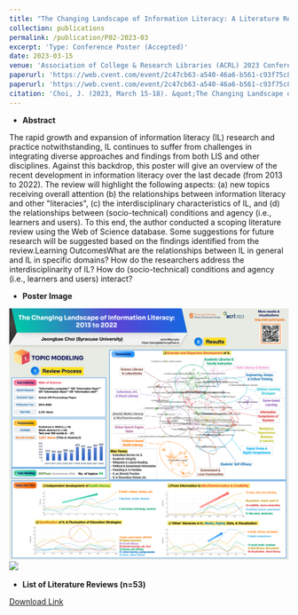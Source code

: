 ```yaml
---
title: "The Changing Landscape of Information Literacy: A Literature Review from 2013 to 2022"
collection: publications
permalink: /publication/P02-2023-03
excerpt: 'Type: Conference Poster (Accepted)'
date: 2023-03-15
venue: 'Association of College & Research Libraries (ACRL) 2023 Conference'
paperurl: 'https://web.cvent.com/event/2c47cb63-a540-46a6-b561-c93f75c86d12/websitePage:0255683f-f371-48f4-9b60-516c3852ec3b'
paperurl: 'https://web.cvent.com/event/2c47cb63-a540-46a6-b561-c93f75c86d12/websitePage:0255683f-f371-48f4-9b60-516c3852ec3b'
citation: 'Choi, J. (2023, March 15-18). &quot;The Changing Landscape of Information Literacy: A Literature Review from 2013 to 2022.&quot; <i> </i>, Pittsburgh, PA, United States.'
---
```


- **Abstract**

The rapid growth and expansion of information literacy (IL) research and practice notwithstanding, IL continues to suffer from challenges in integrating diverse approaches and findings from both LIS and other disciplines. Against this backdrop, this poster will give an overview of the recent development in information literacy over the last decade (from 2013 to 2022). The review will highlight the following aspects: (a) new topics receiving overall attention (b) the relationships between information literacy and other "literacies", (c) the interdisciplinary characteristics of IL, and (d) the relationships between (socio-technical) conditions and agency (i.e., learners and users). To this end, the author conducted a scoping literature review using the Web of Science database. Some suggestions for future research will be suggested based on the findings identified from the review.Learning OutcomesWhat are the relationships between IL in general and IL in specific domains? How do the researchers address the interdisciplinarity of IL? How do (socio-technical) conditions and agency (i.e., learners and users) interact?

- **Poster Image**
<img src='/images/P2-ACRL2023-202303-Topic_modeling-Jeongbae_Choi.png'>
<img src='/images/P2-ACRL2023-202303-Meta-Review-Jeongbae_Choi.png'>

- **List of Literature Reviews (n=53)**

[Download Link](https://github.com/JeongbaeChoi/JeongbaeChoi.github.io/blob/8cf4b9cbdec3d7fe6ec72e363979bd5eed1dc37f/files/P2-ACRL2023-Meta-Review-Literature_List-Jeongbae_Choi.pdf)
